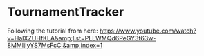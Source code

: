 # TournamentTracker
Following the tutorial from here: https://www.youtube.com/watch?v=HalXZUHfKLA&amp;list=PLLWMQd6PeGY3t63w-8MMIjIyYS7MsFcCi&amp;index=1
